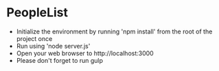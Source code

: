 PeopleList
==========

- Initialize the environment by running 'npm install' from the root of the project once
- Run using 'node server.js'
- Open your web browser to http://localhost:3000
- Please don't forget to run gulp

